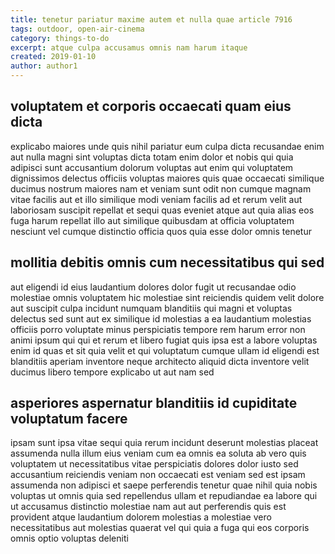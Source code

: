 ```yaml
---
title: tenetur pariatur maxime autem et nulla quae article 7916
tags: outdoor, open-air-cinema
category: things-to-do
excerpt: atque culpa accusamus omnis nam harum itaque
created: 2019-01-10
author: author1
---
```


## voluptatem et corporis occaecati quam eius dicta

explicabo maiores unde quis nihil pariatur eum culpa dicta recusandae enim aut nulla magni sint voluptas dicta totam enim dolor et nobis qui quia adipisci sunt accusantium dolorum voluptas aut enim qui voluptatem dignissimos delectus officiis voluptas maiores quis quae occaecati similique ducimus nostrum maiores nam et veniam sunt odit non cumque magnam vitae facilis aut et illo similique modi veniam facilis ad et rerum velit aut laboriosam suscipit repellat et sequi quas eveniet atque aut quia alias eos fuga harum repellat illo aut similique quibusdam at officia voluptatem nesciunt vel cumque distinctio officia quos quia esse dolor omnis tenetur

## mollitia debitis omnis cum necessitatibus qui sed

aut eligendi id eius laudantium dolores dolor fugit ut recusandae odio molestiae omnis voluptatem hic molestiae sint reiciendis quidem velit dolore aut suscipit culpa incidunt numquam blanditiis qui magni et voluptas delectus sed sunt aut ex similique id molestias a ea laudantium molestias officiis porro voluptate minus perspiciatis tempore rem harum error non animi ipsum qui qui et rerum et libero fugiat quis ipsa est a labore voluptas enim id quas et sit quia velit et qui voluptatum cumque ullam id eligendi est blanditiis aperiam inventore neque architecto aliquid dicta inventore velit ducimus libero tempore explicabo ut aut nam sed

## asperiores aspernatur blanditiis id cupiditate voluptatum facere

ipsam sunt ipsa vitae sequi quia rerum incidunt deserunt molestias placeat assumenda nulla illum eius veniam cum ea omnis ea soluta ab vero quis voluptatem ut necessitatibus vitae perspiciatis dolores dolor iusto sed accusantium reiciendis veniam non occaecati est veniam sed est ipsam assumenda non adipisci et saepe perferendis tenetur quae nihil quia nobis voluptas ut omnis quia sed repellendus ullam et repudiandae ea labore qui ut accusamus distinctio molestiae nam aut aut perferendis quis est provident atque laudantium dolorem molestias a molestiae vero necessitatibus aut molestias quaerat vel qui quia a fuga qui eos corporis omnis optio voluptas deleniti
